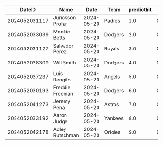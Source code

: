 DateID         |  Name              |  Date        |  Team     |  predicthit  |  predicthitproba     |  hitbool  |  Last7DaysAVG  |  Last15DaysAVG  |  Last30DaysAVG
---------------|--------------------|--------------|-----------|--------------|----------------------|-----------|----------------|-----------------|---------------
2024052031117  |  Jurickson Profar  |  2024-05-20  |  Padres   |  1.0         |  0.6270594280997044  |  False    |  0.471         |  0.302          |  0.36
2024052033039  |  Mookie Betts      |  2024-05-20  |  Dodgers  |  2.0         |  0.6210461996138221  |  False    |  0.32          |  0.275          |  0.324
2024052031127  |  Salvador Perez    |  2024-05-20  |  Royals   |  3.0         |  0.6159112114821168  |  False    |  0.4           |  0.333          |  0.347
2024052038309  |  Will Smith        |  2024-05-20  |  Dodgers  |  4.0         |  0.6089993774090816  |  False    |  0.316         |  0.171          |  0.263
2024052037237  |  Luis Rengifo      |  2024-05-20  |  Angels   |  5.0         |  0.6067577839061767  |  False    |  0.154         |  0.154          |  0.333
2024052030193  |  Freddie Freeman   |  2024-05-20  |  Dodgers  |  6.0         |  0.606582870434576   |  False    |  0.25          |  0.277          |  0.323
2024052041273  |  Jeremy Pena       |  2024-05-20  |  Astros   |  7.0         |  0.6065568027394675  |  False    |  0.259         |  0.333          |  0.309
2024052033192  |  Aaron Judge       |  2024-05-20  |  Yankees  |  8.0         |  0.60579059016085    |  False    |  0.5           |  0.432          |  0.323
2024052042178  |  Adley Rutschman   |  2024-05-20  |  Orioles  |  9.0         |  0.6048855220209997  |  False    |  0.353         |  0.273          |  0.317

